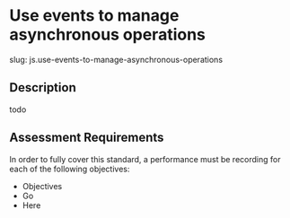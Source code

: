 
# Use events to manage asynchronous operations

slug: js.use-events-to-manage-asynchronous-operations

## Description
todo

## Assessment Requirements
In order to fully cover this standard, a performance must be recording for each of the following objectives:

- Objectives
- Go
- Here

          